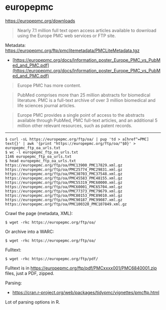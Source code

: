 # europepmc

https://europepmc.org/downloads

>  Nearly 7.1 million full text open access articles available to download using the Europe PMC web services or FTP site.

Metadata: https://europepmc.org/ftp/pmclitemetadata/PMCLiteMetadata.tgz

* [https://europepmc.org/docs/Information_poster_Europe_PMC_vs_PubMed_and_PMC.pdf](https://europepmc.org/docs/Information_poster_Europe_PMC_vs_PubMed_and_PMC.pdf)

> Europe PMC has more content.

> PubMed comprises more than 25 million abstracts for biomedical literature.
> PMC is a full-text archive of over 3 million biomedical and life sciences
> journal articles.

> Europe PMC provides a single point of access to the abstracts available
> through PubMed, PMC full-text articles, and an additional 5 million other
> relevant resources, such as patent records.

----

```
$ curl -sL https://europepmc.org/ftp/oa/ | pup 'td > a[href^=PMC] text{}' | awk '{print "https://europepmc.org/ftp/oa/"$0}' > europepmc_ftp_oa_urls.txt
$ wc -l europepmc_ftp_oa_urls.txt
1146 europepmc_ftp_oa_urls.txt
$ head europepmc_ftp_oa_urls.txt
https://europepmc.org/ftp/oa/PMC13900_PMC17829.xml.gz
https://europepmc.org/ftp/oa/PMC25774_PMC29831.xml.gz
https://europepmc.org/ftp/oa/PMC30703_PMC37548.xml.gz
https://europepmc.org/ftp/oa/PMC45583_PMC48155.xml.gz
https://europepmc.org/ftp/oa/PMC55319_PMC60000.xml.gz
https://europepmc.org/ftp/oa/PMC60001_PMC65704.xml.gz
https://europepmc.org/ftp/oa/PMC77373_PMC79679.xml.gz
https://europepmc.org/ftp/oa/PMC80153_PMC89010.xml.gz
https://europepmc.org/ftp/oa/PMC90187_PMC99087.xml.gz
https://europepmc.org/ftp/oa/PMC100320_PMC107849.xml.gz
```

Crawl the page (metadata, XML):

```
$ wget -rkc https://europepmc.org/ftp/oa/
```

Or archive into a WARC:

```
$ wget -rkc https://europepmc.org/ftp/oa/
```

Fulltext:

```
$ wget -rkc https://europepmc.org/ftp/pdf/
```

Fulltext is in https://europepmc.org/ftp/pdf/PMCxxxx001/PMC6840001.zip files,
just a PDF, zipped.

Parsing:

* https://cran.r-project.org/web/packages/tidypmc/vignettes/pmcftp.html

Lot of parsing options in R.
